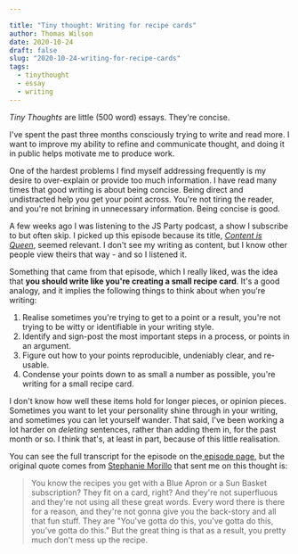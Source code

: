 ```yaml
---

title: "Tiny thought: Writing for recipe cards"
author: Thomas Wilson
date: 2020-10-24
draft: false
slug: "2020-10-24-writing-for-recipe-cards"
tags:
  - tinythought
  - essay
  - writing
---
```


_Tiny Thoughts_ are little (500 word) essays. They're concise.

I've spent the past three months consciously trying to write and read more. I want to improve my ability to refine and communicate thought, and doing it in public helps motivate me to produce work.

One of the hardest problems I find myself addressing frequently is my desire to over-explain or provide too much information. I have read many times that good writing is about being concise. Being direct and undistracted help you get your point across. You're not tiring the reader, and you're not brining in unnecessary information. Being concise is good.

A few weeks ago I was listening to the JS Party podcast, a show I subscribe to but often skip. I picked up this episode because its title, _[Content is Queen](https://changelog.com/jsparty/141)_, seemed relevant. I don't see my writing as content, but I know other people view theirs that way - and so I listened it.

Something that came from that episode, which I really liked, was the idea that **you should write like you're creating a small recipe card**. It's a good analogy, and it implies the following things to think about when you're writing:

1. Realise sometimes you're trying to get to a point or a result, you're not trying to be witty or identifiable in your writing style.
2. Identify and sign-post the most important steps in a process, or points in an argument.
3. Figure out how to your points reproducible, undeniably clear, and re-usable.
4. Condense your points down to as small a number as possible, you're writing for a small recipe card.

I don't know how well these items hold for longer pieces, or opinion pieces. Sometimes you want to let your personality shine through in your writing, and sometimes you can let yourself wander. That said, I've been working a lot harder on _deleting_ sentences, rather than adding them in, for the past month or so. I think that's, at least in part, because of this little realisation.

You can see the full transcript for the episode on the[ episode page](https://changelog.com/jsparty/141), but the original quote comes from [Stephanie Morillo](https://www.stephaniemorillo.co/) that sent me on this thought is:

> You know the recipes you get with a Blue Apron or a Sun Basket subscription? They fit on a card, right? And they're not superfluous and they're not using all these great words. Every word there is there for a reason, and they're not gonna give you the back-story and all that fun stuff. They are "You've gotta do this, you've gotta do this, you've gotta do this." But the great thing is that as a result, you pretty much don't mess up the recipe.
